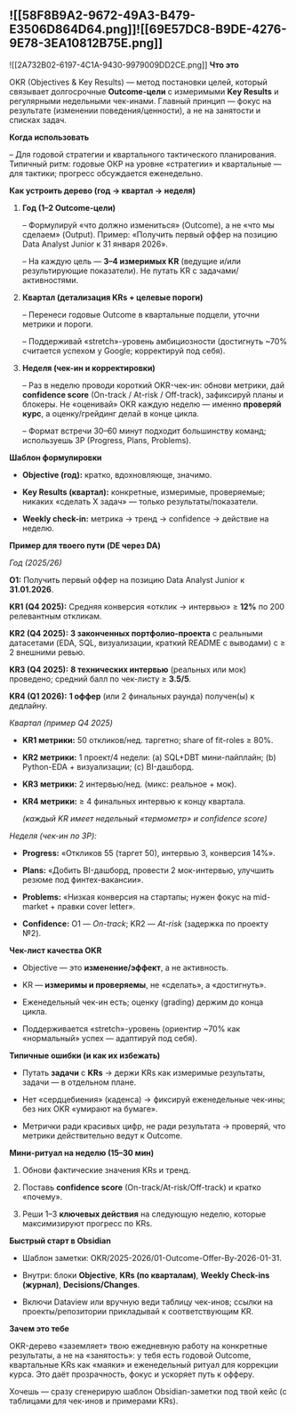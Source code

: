 
  ![[58F8B9A2-9672-49A3-B479-E3506D864D64.png]]![[69E57DC8-B9DE-4276-9E78-3EA10812B75E.png]]
---


![[2A732B02-6197-4C1A-9430-9979009DD2CE.png]]
**Что это**

OKR (Objectives & Key Results) — метод постановки целей, который связывает долгосрочные **Outcome-цели** с измеримыми **Key Results** и регулярными недельными чек-инами. Главный принцип — фокус на результате (изменении поведения/ценности), а не на занятости и списках задач. 

  

**Когда использовать**

– Для годовой стратегии и квартального тактического планирования. Типичный ритм: годовые ОКР на уровне «стратегии» и квартальные — для тактики; прогресс обсуждается еженедельно. 

  

**Как устроить дерево (год → квартал → неделя)**

1. **Год (1–2 Outcome-цели)**
    
    – Формулируй «что должно измениться» (Outcome), а не «что мы сделаем» (Output). Пример: «Получить первый оффер на позицию Data Analyst Junior к 31 января 2026». 
    
    – На каждую цель — **3–4 измеримых KR** (ведущие и/или результирующие показатели). Не путать KR с задачами/активностями. 
    
2. **Квартал (детализация KRs + целевые пороги)**
    
    – Перенеси годовые Outcome в квартальные подцели, уточни метрики и пороги.
    
    – Поддерживай «stretch»-уровень амбициозности (достигнуть ~70% считается успехом у Google; корректируй под себя). 
    
3. **Неделя (чек-ин и корректировки)**
    
    – Раз в неделю проводи короткий OKR-чек-ин: обнови метрики, дай **confidence score** (On-track / At-risk / Off-track), зафиксируй планы и блокеры. Не «оценивай» OKR каждую неделю — именно **проверяй курс**, а оценку/грейдинг делай в конце цикла. 
    
    – Формат встречи 30–60 минут подходит большинству команд; используешь 3P (Progress, Plans, Problems). 
    

  

**Шаблон формулировки**

- **Objective (год):** кратко, вдохновляюще, значимо.
    
- **Key Results (квартал):** конкретные, измеримые, проверяемые; никаких «сделать X задач» — только результаты/показатели. 
    
- **Weekly check-in:** метрика → тренд → confidence → действие на неделю. 
    

  

**Пример для твоего пути (DE через DA)**

_Год (2025/26)_

**O1:** Получить первый оффер на позицию Data Analyst Junior к **31.01.2026**.

**KR1 (Q4 2025):** Средняя конверсия «отклик → интервью» ≥ **12%** по 200 релевантным откликам.

**KR2 (Q4 2025):** **3 законченных портфолио-проекта** с реальными датасетами (EDA, SQL, визуализации, краткий README с выводами) с ≥ 2 внешними ревью.

**KR3 (Q4 2025):** **8 технических интервью** (реальных или мок) проведено; средний балл по чек-листу ≥ **3.5/5**.

**KR4 (Q1 2026):** **1 оффер** (или 2 финальных раунда) получен(ы) к дедлайну.

  

_Квартал (пример Q4 2025)_

- **KR1 метрики:** 50 откликов/нед. таргетно; share of fit-roles ≥ 80%.
    
- **KR2 метрики:** 1 проект/4 недели: (a) SQL+DBT мини-пайплайн; (b) Python-EDA + визуализации; (c) BI-дашборд.
    
- **KR3 метрики:** 2 интервью/нед. (микс: реальное + мок).
    
- **KR4 метрики:** ≥ 4 финальных интервью к концу квартала.
    
    _(каждый KR имеет недельный «термометр» и confidence score)_ 
    

  

_Неделя (чек-ин по 3P):_

- **Progress:** «Откликов 55 (таргет 50), интервью 3, конверсия 14%».
    
- **Plans:** «Добить BI-дашборд, провести 2 мок-интервью, улучшить резюме под финтех-вакансии».
    
- **Problems:** «Низкая конверсия на стартапы; нужен фокус на mid-market + правки cover letter».
    
- **Confidence:** O1 — _On-track_; KR2 — _At-risk_ (задержка по проекту №2). 
    

  

**Чек-лист качества OKR**

- Objective — это **изменение/эффект**, а не активность. 
    
- KR — **измеримы и проверяемы**, не «сделать», а «достигнуть». 
    
- Еженедельный чек-ин есть; оценку (grading) держим до конца цикла. 
    
- Поддерживается «stretch»-уровень (ориентир ~70% как «нормальный» успех — адаптируй под себя). 
    

  

**Типичные ошибки (и как их избежать)**

- Путать **задачи** с **KRs** → держи KRs как измеримые результаты, задачи — в отдельном плане. 
    
- Нет «сердцебиения» (каденса) → фиксируй еженедельные чек-ины; без них OKR «умирают на бумаге». 
    
- Метрички ради красивых цифр, не ради результата → проверяй, что метрики действительно ведут к Outcome. 
    

  

**Мини-ритуал на неделю (15–30 мин)**

1. Обнови фактические значения KRs и тренд.
    
2. Поставь **confidence score** (On-track/At-risk/Off-track) и кратко «почему».
    
3. Реши 1–3 **ключевых действия** на следующую неделю, которые максимизируют прогресс по KRs. 
    

  

**Быстрый старт в Obsidian**

- Шаблон заметки: OKR/2025-2026/01-Outcome-Offer-By-2026-01-31.
    
- Внутри: блоки **Objective**, **KRs (по кварталам)**, **Weekly Check-ins (журнал)**, **Decisions/Changes**.
    
- Включи Dataview или вручную веди таблицу чек-инов; ссылки на проекты/репозитории прикладывай к соответствующим KR.
    

  

**Зачем это тебе**

OKR-дерево «заземляет» твою ежедневную работу на конкретные результаты, а не на «занятость»: у тебя есть годовой Outcome, квартальные KRs как «маяки» и еженедельный ритуал для коррекции курса. Это даёт прозрачность, фокус и ускоряет путь к офферу. 

  

Хочешь — сразу сгенерирую шаблон Obsidian-заметки под твой кейс (с таблицами для чек-инов и примерами KRs).